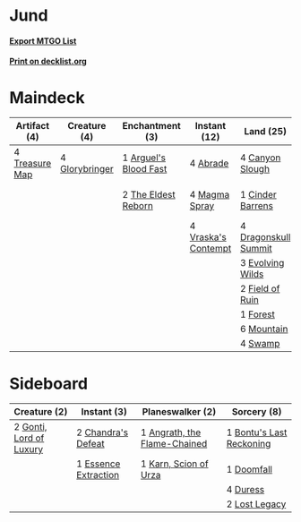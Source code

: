 # Jund

#### [Export MTGO List](../collection/Jund/Jund.txt)
#### [Print on decklist.org](http://decklist.org/?deckmain=4%09Abrade%0A1%09Arguel's%20Blood%20Fast%0A4%09Canyon%20Slough%0A2%09Chandra,%20Torch%20of%20Defiance%0A1%09Cinder%20Barrens%0A2%09Cut%20/%20Ribbons%0A2%09Doomfall%0A4%09Dragonskull%20Summit%0A3%09Evolving%20Wilds%0A2%09Field%20of%20Ruin%0A1%09Forest%0A4%09Glorybringer%0A1%09Karn,%20Scion%20of%20Urza%0A4%09Magma%20Spray%0A6%09Mountain%0A4%09Swamp%0A3%09Sweltering%20Suns%0A2%09The%20Eldest%20Reborn%0A4%09Treasure%20Map%0A4%09Vraska's%20Contempt%0A2%09Vraska,%20Relic%20Seeker&deckside=1%09Angrath,%20the%20Flame-Chained%0A1%09Bontu's%20Last%20Reckoning%0A2%09Chandra's%20Defeat%0A1%09Doomfall%0A4%09Duress%0A1%09Essence%20Extraction%0A2%09Gonti,%20Lord%20of%20Luxury%0A1%09Karn,%20Scion%20of%20Urza%0A2%09Lost%20Legacy)
# Maindeck

|                                      Artifact (4)                                       |                                      Creature (4)                                       |                                        Enchantment (3)                                         |                                         Instant (12)                                         |                                           Land (25)                                           |                                           Planeswalker (5)                                            |                                        Sorcery (5)                                         |  Unknown (2)  |
|-----------------------------------------------------------------------------------------|-----------------------------------------------------------------------------------------|------------------------------------------------------------------------------------------------|----------------------------------------------------------------------------------------------|-----------------------------------------------------------------------------------------------|-------------------------------------------------------------------------------------------------------|--------------------------------------------------------------------------------------------|---------------|
|4 [Treasure Map](http://gatherer.wizards.com/Pages/Card/Details.aspx?multiverseid=435410)|4 [Glorybringer](http://gatherer.wizards.com/Pages/Card/Details.aspx?multiverseid=426836)|1 [Arguel's Blood Fast](http://gatherer.wizards.com/Pages/Card/Details.aspx?multiverseid=439316)|4 [Abrade](http://gatherer.wizards.com/Pages/Card/Details.aspx?multiverseid=430772)           |4 [Canyon Slough](http://gatherer.wizards.com/Pages/Card/Details.aspx?multiverseid=426941)     |2 [Chandra, Torch of Defiance](http://gatherer.wizards.com/Pages/Card/Details.aspx?multiverseid=417683)|2 [Doomfall](http://gatherer.wizards.com/Pages/Card/Details.aspx?multiverseid=430751)       |2 Cut / Ribbons|
|                                                                                         |                                                                                         |2 [The Eldest Reborn](http://gatherer.wizards.com/Pages/Card/Details.aspx?multiverseid=442978)  |4 [Magma Spray](http://gatherer.wizards.com/Pages/Card/Details.aspx?multiverseid=338470)      |1 [Cinder Barrens](http://gatherer.wizards.com/Pages/Card/Details.aspx?multiverseid=433173)    |1 [Karn, Scion of Urza](http://gatherer.wizards.com/Pages/Card/Details.aspx?multiverseid=442889)       |3 [Sweltering Suns](http://gatherer.wizards.com/Pages/Card/Details.aspx?multiverseid=426851)|               |
|                                                                                         |                                                                                         |                                                                                                |4 [Vraska's Contempt](http://gatherer.wizards.com/Pages/Card/Details.aspx?multiverseid=435283)|4 [Dragonskull Summit](http://gatherer.wizards.com/Pages/Card/Details.aspx?multiverseid=420909)|2 [Vraska, Relic Seeker](http://gatherer.wizards.com/Pages/Card/Details.aspx?multiverseid=435388)      |                                                                                            |               |
|                                                                                         |                                                                                         |                                                                                                |                                                                                              |3 [Evolving Wilds](http://gatherer.wizards.com/Pages/Card/Details.aspx?multiverseid=397871)    |                                                                                                       |                                                                                            |               |
|                                                                                         |                                                                                         |                                                                                                |                                                                                              |2 [Field of Ruin](http://gatherer.wizards.com/Pages/Card/Details.aspx?multiverseid=435415)     |                                                                                                       |                                                                                            |               |
|                                                                                         |                                                                                         |                                                                                                |                                                                                              |1 [Forest](http://gatherer.wizards.com/Pages/Card/Details.aspx?multiverseid=439605)            |                                                                                                       |                                                                                            |               |
|                                                                                         |                                                                                         |                                                                                                |                                                                                              |6 [Mountain](http://gatherer.wizards.com/Pages/Card/Details.aspx?multiverseid=439604)          |                                                                                                       |                                                                                            |               |
|                                                                                         |                                                                                         |                                                                                                |                                                                                              |4 [Swamp](http://gatherer.wizards.com/Pages/Card/Details.aspx?multiverseid=439603)             |                                                                                                       |                                                                                            |               |


# Sideboard

|                                           Creature (2)                                           |                                          Instant (3)                                          |                                           Planeswalker (2)                                            |                                            Sorcery (8)                                            |
|--------------------------------------------------------------------------------------------------|-----------------------------------------------------------------------------------------------|-------------------------------------------------------------------------------------------------------|---------------------------------------------------------------------------------------------------|
|2 [Gonti, Lord of Luxury](http://gatherer.wizards.com/Pages/Card/Details.aspx?multiverseid=417657)|2 [Chandra's Defeat](http://gatherer.wizards.com/Pages/Card/Details.aspx?multiverseid=430775)  |1 [Angrath, the Flame-Chained](http://gatherer.wizards.com/Pages/Card/Details.aspx?multiverseid=439809)|1 [Bontu's Last Reckoning](http://gatherer.wizards.com/Pages/Card/Details.aspx?multiverseid=430749)|
|                                                                                                  |1 [Essence Extraction](http://gatherer.wizards.com/Pages/Card/Details.aspx?multiverseid=417653)|1 [Karn, Scion of Urza](http://gatherer.wizards.com/Pages/Card/Details.aspx?multiverseid=442889)       |1 [Doomfall](http://gatherer.wizards.com/Pages/Card/Details.aspx?multiverseid=430751)              |
|                                                                                                  |                                                                                               |                                                                                                       |4 [Duress](http://gatherer.wizards.com/Pages/Card/Details.aspx?multiverseid=270465)                |
|                                                                                                  |                                                                                               |                                                                                                       |2 [Lost Legacy](http://gatherer.wizards.com/Pages/Card/Details.aspx?multiverseid=417661)           |

